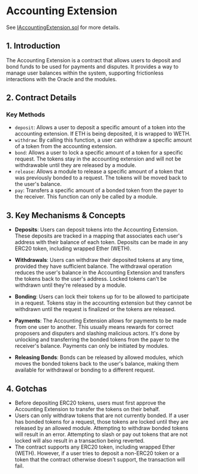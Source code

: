 # Accounting Extension

See [IAccountingExtension.sol](/solidity/interfaces/extensions/IAccountingExtension.sol/interface.IAccountingExtension.md) for more details.

## 1. Introduction

The Accounting Extension is a contract that allows users to deposit and bond funds to be used for payments and disputes. It provides a way to manage user balances within the system, supporting frictionless interactions with the Oracle and the modules.

## 2. Contract Details

### Key Methods

- `deposit`: Allows a user to deposit a specific amount of a token into the accounting extension. If ETH is being deposited, it is wrapped to WETH.
- `withdraw`: By calling this function, a user can withdraw a specific amount of a token from the accounting extension.
- `bond`: Allows a user to lock a specific amount of a token for a specific request. The tokens stay in the accounting extension and will not be withdrawable until they are released by a module.
- `release`: Allows a module to release a specific amount of a token that was previously bonded to a request. The tokens will be moved back to the user's balance.
- `pay`: Transfers a specific amount of a bonded token from the payer to the receiver. This function can only be called by a module.

## 3. Key Mechanisms & Concepts

- **Deposits**: Users can deposit tokens into the Accounting Extension. These deposits are tracked in a mapping that associates each user's address with their balance of each token. Deposits can be made in any ERC20 token, including wrapped Ether (WETH).

- **Withdrawals**: Users can withdraw their deposited tokens at any time, provided they have sufficient balance. The withdrawal operation reduces the user's balance in the Accounting Extension and transfers the tokens back to the user's address. Locked tokens can't be withdrawn until they're released by a module.

- **Bonding**: Users can lock their tokens up for to be allowed to participate in a request. Tokens stay in the accounting extension but they cannot be withdrawn until the request is finalized or the tokens are released.

- **Payments**: The Accounting Extension allows for payments to be made from one user to another. This usually means rewards for correct proposers and disputers and slashing malicious actors. It's done by unlocking and transferring the bonded tokens from the payer to the receiver's balance. Payments can only be initiated by modules.

- **Releasing Bonds**: Bonds can be released by allowed modules, which moves the bonded tokens back to the user's balance, making them available for withdrawal or bonding to a different request.

## 4. Gotchas

- Before depositing ERC20 tokens, users must first approve the Accounting Extension to transfer the tokens on their behalf.
-  Users can only withdraw tokens that are not currently bonded. If a user has bonded tokens for a request, those tokens are locked until they are released by an allowed module. Attempting to withdraw bonded tokens will result in an error. Attempting to slash or pay out tokens that are not locked will also result in a transaction being reverted.
- The contract supports any ERC20 token, including wrapped Ether (WETH). However, if a user tries to deposit a non-ERC20 token or a token that the contract otherwise doesn't support, the transaction will fail.

